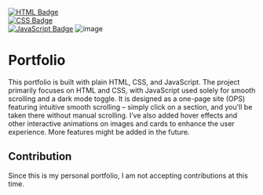 [![HTML Badge](https://img.shields.io/badge/HTML5-E34F26?style=flat-square&logo=html5&logoColor=white)](https://developer.mozilla.org/en-US/docs/Web/HTML)  
[![CSS Badge](https://img.shields.io/badge/CSS3-1572B6?style=flat-square&logo=css3&logoColor=white)](https://developer.mozilla.org/en-US/docs/Web/CSS)  
[![JavaScript Badge](https://img.shields.io/badge/JavaScript-F7DF1E?style=flat-square&logo=javascript&logoColor=black)](https://developer.mozilla.org/en-US/docs/Web/JavaScript)
![image](https://github.com/user-attachments/assets/4f1e6793-40c7-4993-9d28-ad915a56dd20)


# Portfolio

This portfolio is built with plain HTML, CSS, and JavaScript. The project primarily focuses on HTML and CSS, with JavaScript used solely for smooth scrolling and a dark mode toggle. It is designed as a one-page site (OPS) featuring intuitive smooth scrolling – simply click on a section, and you'll be taken there without manual scrolling. I’ve also added hover effects and other interactive animations on images and cards to enhance the user experience. More features might be added in the future.

## Contribution

Since this is my personal portfolio, I am not accepting contributions at this time.


